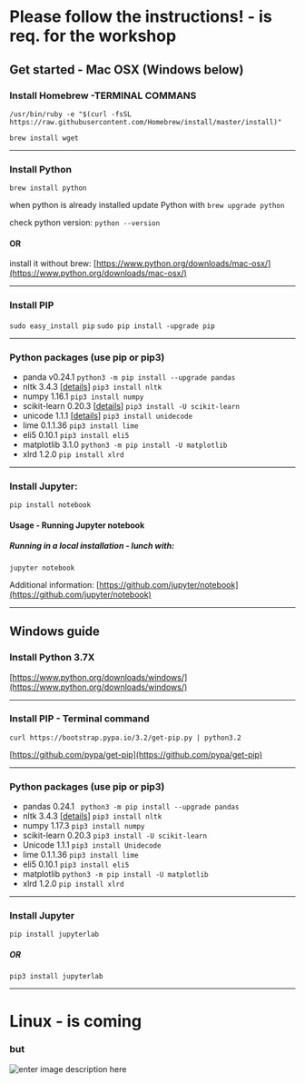 # Please follow the instructions! - is req. for the workshop
## Get started - Mac OSX  (Windows below)

### Install Homebrew -TERMINAL COMMANS
```
/usr/bin/ruby -e "$(curl -fsSL https://raw.githubusercontent.com/Homebrew/install/master/install)"
```
```brew install wget```
***
### Install Python
```brew install python```

when python is already installed update Python with
```brew upgrade python```

check python version:
```python --version```

#### OR
install it without brew:
[https://www.python.org/downloads/mac-osx/](https://www.python.org/downloads/mac-osx/)

***
### Install PIP
```sudo easy_install pip```
```sudo pip install -upgrade pip ```
***
### Python packages (use pip or pip3)
- panda v0.24.1
```python3 -m pip install --upgrade pandas```
-  nltk 3.4.3 [[details](https://github.com/nltk/nltk)] 
```pip3 install nltk ```
-  numpy 1.16.1 ```pip3 install numpy```
- scikit-learn 0.20.3 [[details](https://github.com/scikit-learn/scikit-learn)] ```pip3 install -U scikit-learn```
- unicode 1.1.1 [[details](https://github.com/avian2/unidecode)] ```pip3 install unidecode```
- lime 0.1.1.36 ```pip3 install lime```
- eli5 0.10.1 ```pip3 install eli5```
- matplotlib 3.1.0 ```python3 -m pip install -U matplotlib```
- xlrd 1.2.0 ```pip install xlrd```

***
### Install Jupyter:
```pip install notebook```

#### Usage - Running Jupyter notebook
##### Running in a local installation - lunch with:
```jupyter notebook```

Additional information:
[https://github.com/jupyter/notebook](https://github.com/jupyter/notebook)
***
## Windows guide

### Install Python 3.7X
[https://www.python.org/downloads/windows/](https://www.python.org/downloads/windows/)

***
### Install PIP - Terminal command
```curl https://bootstrap.pypa.io/3.2/get-pip.py | python3.2```

[https://github.com/pypa/get-pip](https://github.com/pypa/get-pip)
***
### Python packages (use pip or pip3)
- pandas 0.24.1 ```
python3 -m pip install --upgrade pandas```
- nltk 3.4.3 [[details](https://github.com/nltk/nltk)] ```pip3 install nltk ```
- numpy 1.17.3 ```pip3 install numpy```
-  scikit-learn 0.20.3 ```pip3 install -U scikit-learn```
- Unicode 1.1.1 ```pip3 install Unidecode```
- lime 0.1.1.36 ```pip3 install lime```
- eli5 0.10.1 ```pip3 install eli5```
- matplotlib ```python3 -m pip install -U matplotlib``` 
- xlrd 1.2.0 ```pip install xlrd```

***
### Install Jupyter
```
pip install jupyterlab
```
##### OR
```
pip3 install jupyterlab
```
***
# Linux - is coming
### but

![enter image description here](https://xjockalbanyny.files.wordpress.com/2014/10/oykrrbj.png)


